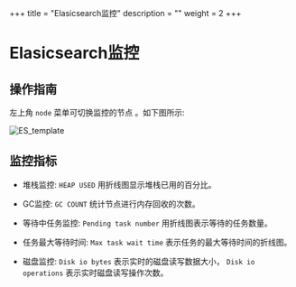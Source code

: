 +++
title = "Elasicsearch监控"
description = ""
weight = 2
+++

# Elasicsearch监控

## 操作指南

左上角 `node` 菜单可切换监控的节点 。如下图所示:

![ES_template](/docs/user-guide/operating-manage/application-monitoring/image/ES_template.png)

## 监控指标

 - 堆栈监控: `HEAP USED` 用折线图显示堆栈已用的百分比。

 - GC监控: `GC COUNT` 统计节点进行内存回收的次数。

 - 等待中任务监控: `Pending task number` 用折线图表示等待的任务数量。

 - 任务最大等待时间: `Max task wait time` 表示任务的最大等待时间的折线图。

 - 磁盘监控: `Disk io bytes` 表示实时的磁盘读写数据大小， `Disk io operations` 表示实时磁盘读写操作次数。